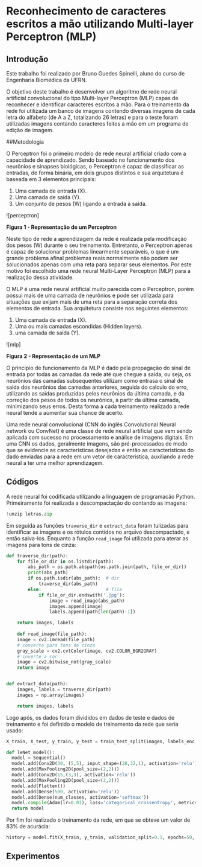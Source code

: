 # Reconhecimento de caracteres escritos a mão utilizando Multi-layer Perceptron (MLP)

## Introdução
Este trabalho foi realizado por Bruno Guedes Spinelli, aluno do curso de Engenharia Biomédica da UFRN.

O objetivo deste trabalho é desenvolver um algoritmo de  rede neural artificial convolucional do tipo Multi-layer Perceptron (MLP) capas de reconhecer e identificar caracteres escritos a mão. Para o treinamento da rede foi utilizada um banco de imagens contendo diversas imagens de cada letra do alfabeto (de A a Z, totalizando 26 letras) e para o teste foram utilizadas imagens contando caracteres feitos a mão em um programa de edição de imagem.

##Metodologia

O Perceptron foi o primeiro modelo de rede neural artificial criado com a capacidade de aprendizado. Sendo baseado no funcionamento dos neurônios e sinapses biológicas, o Perceptron é capaz de classificar as entradas, de forma binária, em dois grupos distintos e sua arquitetura é baseada em 3 elementos principais:

1) Uma camada de entrada (X).
2) Uma camada de saída (Y).
3) Um conjunto de pesos (W) ligando a entrada à saída.

![perceptron]

**Figura 1 - Representação de um Perceptron**

Neste tipo de rede a aprendizagem da rede é realizada pela modificação dos pesos (W) durante o seu treinamento. Entretanto, o Perceptron apenas é capaz de solucionar problemas linearmente separáveis, o que é um grande problema afinal problemas reais normalmente não podem ser solucionados apenas com uma reta para separar seus elementos. Por este motivo foi escolhido uma rede neural Multi-Layer Perceptron (MLP) para a realização dessa atividade.

O MLP é uma rede neural artificial muito parecida com o Perceptron, porém possui mais de uma camada de neurônios e pode ser utilizada para situações que exijam mais de uma reta para a separação correta dos elementos de entrada. Sua arquitetura consiste nos seguintes elementos:

1) Uma camada de entrada (X).
2) Uma ou mais camadas escondidas (Hidden layers).
3) uma camada de saída (Y).

![mlp]

**Figura 2 - Representação de um MLP**

O principio de funcionamento da MLP é dado pela propagação do sinal de entrada por todas as camadas da rede até que chegue a saída, ou seja, os neurônios das camadas subsequentes utilizam como entrasa o sinal de saída dos neurônios das camadas anteriores, seguida do calculo do erro, utilizando as saídas produzidas pelos neurônios da última camada, e da correção dos pesos de todos os neurônios, a partir da última camada, minimizando seus erros. Desta forma a cada treinamento realizado a rede neural tende a aumentar sua chance de acerto.

Uma rede neural convolucional (CNN do inglês Convolutional Neural network ou ConvNet) é uma classe de rede neural artificial que vem sendo aplicada com sucesso no processamento e análise de imagens digitais. Em uma CNN os dados, geralmente imagens, são pré-processados de modo que se evidencie as caracteristicas desejadas e então as caracteristicas do dado enviadas para a rede em um vetor de caracteristica, auxiliando a rede neural a ter uma melhor aprendizagem.

## Códigos 

A rede neural foi codificada utilizando a linguagem de programacão Python. Primeiramente foi realizada a descompactação do contando as imagens:

```py
!unzip letras.zip
```

Em seguida as funções ```traverse_dir``` e ```extract_data```  foram tulizadas para identificar as imagens e os rótulos contidos no arquivo descompactado, e então salva-los. Enquanto a função ```read_image``` foi utilizada para aterar as imagens para tons de cinza:

```py
def traverse_dir(path):
    for file_or_dir in os.listdir(path):
        abs_path = os.path.abspath(os.path.join(path, file_or_dir))
        print(abs_path)
        if os.path.isdir(abs_path):  # dir
            traverse_dir(abs_path)
        else:                        # file
            if file_or_dir.endswith('.jpg'):
                image = read_image(abs_path)
                images.append(image)
                labels.append(path[len(path)-1])

    return images, labels
    
    def read_image(file_path):
    image = cv2.imread(file_path)
    # converte para tons de cinza 
    gray_scale = cv2.cvtColor(image, cv2.COLOR_BGR2GRAY)
    # inverte a cor 
    image = cv2.bitwise_not(gray_scale) 
    return image


def extract_data(path):
    images, labels = traverse_dir(path)
    images = np.array(images)

    return images, labels
```

Logo após, os dados foram divididos em dados de teste e dados de treinamento e foi definido o modelo de treinamento da rede que seria usado:

```py
X_train, X_test, y_train, y_test = train_test_split(images, labels_enc, test_size=0.3, random_state=1)

def leNet_model():
  model = Sequential()
  model.add(Conv2D(30, (5,5), input_shape=(28,32,1), activation='relu'))
  model.add(MaxPooling2D(pool_size=(2,2)))
  model.add(Conv2D(15,(3,3), activation='relu'))
  model.add(MaxPooling2D(pool_size=(2,2)))
  model.add(Flatten())
  model.add(Dense(500, activation='relu'))
  model.add(Dense(num_classes, activation='softmax'))
  model.compile(Adam(lr=0.01), loss='categorical_crossentropy', metrics=['accuracy'])
  return model
```
Por fim foi realizado o treinamento da rede, em que se obteve um valor de 83% de acurácia:

```py
history = model.fit(X_train, y_train, validation_split=0.1, epochs=50, batch_size = 150, verbose = 1, shuffle = 1)
```

## Experimentos





